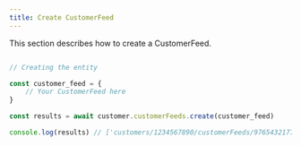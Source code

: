 ```yaml
---
title: Create CustomerFeed 
---
```


This section describes how to create a CustomerFeed.



```javascript

// Creating the entity

const customer_feed = {
    // Your CustomerFeed here 
}

const results = await customer.customerFeeds.create(customer_feed)

console.log(results) // ['customers/1234567890/customerFeeds/9765432177']

```